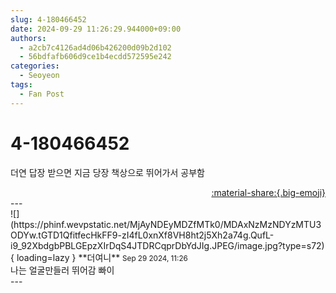 ```yaml
---
slug: 4-180466452
date: 2024-09-29 11:26:29.944000+09:00
authors:
  - a2cb7c4126ad4d06b426200d09b2d102
  - 56bdfafb606d9ce1b4ecdd572595e242
categories:
  - Seoyeon
tags:
  - Fan Post
---
```


# 4-180466452

<div class="post-container" markdown="1">
<div class="content-container md-sidebar__scrollwrap" markdown="1">

더연 답장 받으면 지금 당장 책상으로 뛰어가서 공부함

</div>
</div>

<div style="text-align: right;" markdown="1">
<a href="https://weverse.io/fromis9/fanpost/4-180466452" style="text-align: right;">:material-share:{.big-emoji}</a>
</div>
---

<div class="comments-container md-sidebar__scrollwrap" markdown="1">
<div class="comment" markdown="1">
<div class='id-container' markdown="1">
![](https://phinf.wevpstatic.net/MjAyNDEyMDZfMTk0/MDAxNzMzNDYzMTU3ODYw.tGTD1QfitfecHkFF9-zI4fL0xnXf8VH8ht2j5Xh2a74g.QufL-i9_92XbdgbPBLGEpzXIrDqS4JTDRCqprDbYdJIg.JPEG/image.jpg?type=s72){ loading=lazy }
**<span class="artist">더여니</span>** <small>Sep 29 2024, 11:26</small><br>
</div>
<div class='comment-body' markdown="1">
나는 얼굴만들러 뛰어감 빠이
</div>
</div>
</div>
---
